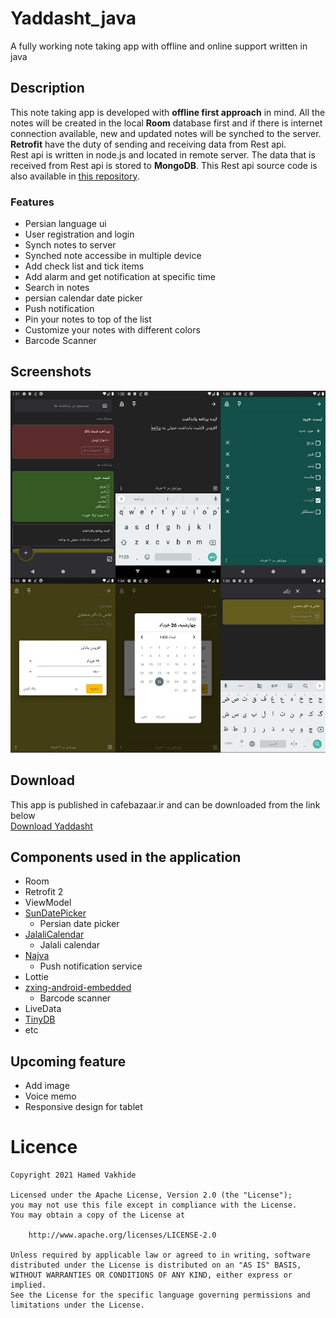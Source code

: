 # Yaddasht_java
 A fully working note taking app with offline and online support written in java

## Description 
This note taking app is developed with **offline first approach** in mind. All the notes will be created in the local **Room** database first and if there is internet connection available, new and updated notes will be synched to the server.  
**Retrofit** have the duty of sending and receiving data from Rest api.  
Rest api is written in node.js and located in remote server. The data that is received from Rest api is stored to **MongoDB**. This Rest api source code is also available in [this repository](www.google.com "Yaddasht Rest api").

### Features
- Persian language ui
- User registration and login
- Synch notes to server
- Synched note accessibe in multiple device
- Add check list and tick items
- Add alarm and get notification at specific time
- Search in notes
- persian calendar date picker
- Push notification 
- Pin your notes to top of the list
- Customize your notes with different colors
- Barcode Scanner

## Screenshots

<img src="/preview.jpg"/>

## Download
This app is published in cafebazaar.ir and can be downloaded from the link below  
    [Download Yaddasht](https://cafebazaar.ir/app/ir.yaddasht.yaddasht)


## Components used in the application
- Room
- Retrofit 2
- ViewModel
- [SunDatePicker](https://github.com/alirezaafkar/SunDatePicker)
    - Persian date picker
- [JalaliCalendar](https://github.com/razeghi71/JalaliCalendar)
    - Jalali calendar
- [Najva](https://www.najva.com/)
    - Push notification service
- Lottie 
- [zxing-android-embedded](https://github.com/journeyapps/zxing-android-embedded)
    - Barcode scanner
- LiveData
- [TinyDB](https://github.com/kcochibili/TinyDB--Android-Shared-Preferences-Turbo)
- etc

## Upcoming feature
- Add image
- Voice memo
- Responsive design for tablet

# Licence

    Copyright 2021 Hamed Vakhide
    
    Licensed under the Apache License, Version 2.0 (the "License");
    you may not use this file except in compliance with the License.
    You may obtain a copy of the License at
    
        http://www.apache.org/licenses/LICENSE-2.0
    
    Unless required by applicable law or agreed to in writing, software
    distributed under the License is distributed on an "AS IS" BASIS,
    WITHOUT WARRANTIES OR CONDITIONS OF ANY KIND, either express or implied.
    See the License for the specific language governing permissions and
    limitations under the License.